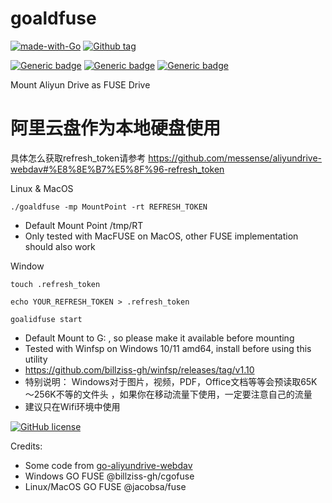 # goaldfuse 
[![made-with-Go](https://img.shields.io/badge/Made%20with-Go-1f425f.svg)](http://golang.org)
[![Github tag](https://badgen.net/github/tag/topcheer/goaldfuse)](https://github.com/topcheer/goaldfuse/tags/)

[![Generic badge](https://img.shields.io/badge/Linux-Ok-green.svg)](https://shields.io/)
[![Generic badge](https://img.shields.io/badge/MacOS-Ok-green.svg)](https://shields.io/)
[![Generic badge](https://img.shields.io/badge/Windows-OK-green.svg)](https://shields.io/)

Mount Aliyun Drive as FUSE Drive

# 阿里云盘作为本地硬盘使用 

具体怎么获取refresh_token请参考 https://github.com/messense/aliyundrive-webdav#%E8%8E%B7%E5%8F%96-refresh_token  

Linux & MacOS

`./goaldfuse -mp MountPoint -rt REFRESH_TOKEN`

* Default Mount Point /tmp/RT
* Only tested with MacFUSE on MacOS, other FUSE implementation should also work

Window

`touch .refresh_token`

`echo YOUR_REFRESH_TOKEN > .refresh_token`

`goalidfuse start`

* Default Mount to G: , so please make it available before mounting
* Tested with Winfsp on Windows 10/11 amd64, install before using this utility
* https://github.com/billziss-gh/winfsp/releases/tag/v1.10
* 特别说明： Windows对于图片，视频，PDF，Office文档等等会预读取65K～256K不等的文件头 ，如果你在移动流量下使用，一定要注意自己的流量
* 建议只在Wifi环境中使用

[![GitHub license](https://badgen.net/github/license/topcheer/goaldfuse)](https://github.com/topcheer/goaldfuse/blob/master/LICENSE)

Credits:
* Some code from [go-aliyundrive-webdav](https://github.com/LinkLeong/go-aliyundrive-webdav)
* Windows GO FUSE @billziss-gh/cgofuse
* Linux/MacOS GO FUSE @jacobsa/fuse
